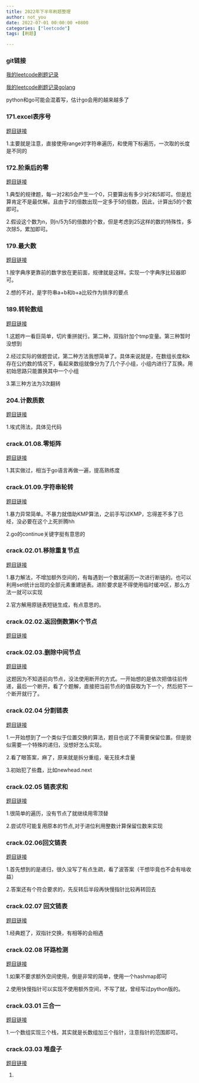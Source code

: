 ```yaml
---
title: 2022年下半年刷题整理
author: not_you
date: 2022-07-01 00:00:00 +0800
categories: ["leetcode"]
tags: [刷题]

---
```




### git链接

[我的leetcode刷题记录](https://github.com/hubing1791/my_leetcode)

[我的leetcode刷题记录golang](https://github.com/hubing1791/leetcode_golang)

python和go可能会混着写，估计go会用的越来越多了



### 171.excel表序号

[题目链接](https://leetcode.cn/problems/excel-sheet-column-number/)

1.主要就是注意，直接使用range对字符串遍历，和使用下标遍历，一次取的长度是不同的



### 172.阶乘后的零

[题目链接](https://leetcode.cn/problems/factorial-trailing-zeroes/)

1.典型的规律题，每一对2和5会产生一个0，只要算出有多少对2和5即可。但是尬算肯定不是最优解。且由于2的倍数出现一定多于5的倍数，因此，计算出5的个数即可。

2.假设这个数为n，则n/5为5的倍数的个数，但是考虑到25这样的数的特殊性，多次除5，累加即可。



### 179.最大数

[题目链接](https://leetcode.cn/problems/largest-number/)

1.按字典序更靠前的数字放在更前面，规律就是这样。实现一个字典序比较器即可。

2.想的不对，是字符串a+b和b+a比较作为排序的要点



### 189.转轮数组

[题目链接](https://leetcode.cn/problems/rotate-array/)

1.这题咋一看巨简单，切片重拼就行。第二种，双指针加个tmp变量。第三种暂时没想到

2.经过实际的做题尝试，第二种方法我想简单了。具体来说就是，在数组长度和k存在公约数的情况下，看起来数组就像分为了几个子小组，小组内进行了互换。用初始思路只能置换其中一个小组

3.第三种方法为3次翻转



### 204.计数质数

[题目链接](https://leetcode.cn/problems/count-primes/)

1.埃式筛法，具体见代码



### crack.01.08.零矩阵

[题目链接](https://leetcode.cn/problems/zero-matrix-lcci/)

1.其实做过，相当于go语言再做一遍，提高熟练度



### crack.01.09.字符串轮转

[题目链接](https://leetcode.cn/problems/string-rotation-lcci/)

1.暴力异常简单。不暴力就借助KMP算法，之前手写过KMP，忘得差不多了已经，没必要在这个上死折腾hh

2.go的continue关键字挺有意思的



### crack.02.01.移除重复节点

[题目链接](https://leetcode.cn/problems/remove-duplicate-node-lcci/)

1.暴力解法，不增加额外空间的，有每遇到一个数就遍历一次进行断链的。也可以利用set统计出现的全部元素重建链表。进阶要求是不得使用临时缓冲区，那么方法一就可以实现

2.官方解用原链表短链生成，有点意思的。





### crack.02.02.返回倒数第K个节点

[题目链接](https://leetcode.cn/problems/kth-node-from-end-of-list-lcci/)



### crack.02.03.删除中间节点

[题目链接](https://leetcode.cn/problems/delete-middle-node-lcci/)

这题因为不知道前向节点，没法使用断开的方式。一开始想的是依次把值往前传递，最后一个断开。看了个题解，直接把当前节点的值获取为下一个，然后把下一个断开就行了。



### crack.02.04 分割链表

[题目链接](https://leetcode.cn/problems/partition-list-lcci/)

1.一开始想到了一个类似于位置交换的算法，题目也说了不需要保留位置。但是貌似需要一个特殊的递归，没想好怎么实现。

2.看了眼答案，麻了，原来就是拆分重组，毫无技术含量

3.初始犯了些蠢，比如newhead.next



### crack.02.05 链表求和

[题目链接](https://leetcode.cn/problems/sum-lists-lcci/solution/)

1.很简单的遍历，没有节点了就继续用零顶替

2.尝试尽可能复用原本的节点,对于进位利用整数计算保留位数来实现



### crack.02.06回文链表

[题目链接](https://leetcode.cn/problems/palindrome-linked-list-lcci/)

1.首先想到的是递归，很久没写了有点生疏，看了波答案（干想毕竟也不会有啥收益）

2.答案还有个符合要求的，先反转后半段再快慢指针比较再转回去



### crack.02.07 回文链表

[题目链接](https://leetcode.cn/problems/intersection-of-two-linked-lists-lcci/)

1.经典题了，双指针交换，有相等的会相遇



### crack.02.08 环路检测

[题目链接](https://leetcode.cn/problems/linked-list-cycle-lcci/)

1.如果不要求额外空间使用，倒是非常的简单，使用一个hashmap即可

2.使用快慢指针可以实现不使用额外空间，不写了就，曾经写过python版的。



### crack.03.01 三合一

[题目链接](https://leetcode.cn/problems/three-in-one-lcci/)

1.一个数组实现三个栈，其实就是长数组加三个指针，注意指针的范围即可。



### crack.03.03 堆盘子

[题目链接](https://leetcode.cn/problems/stack-of-plates-lcci/)

1.

